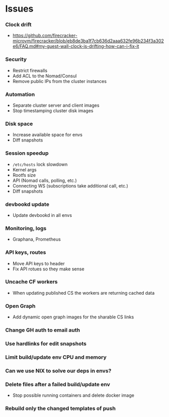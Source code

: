# Issues
### Clock drift
- https://github.com/firecracker-microvm/firecracker/blob/eb8de3ba1f7cb636d2aaa632fe96b234f3a302e6/FAQ.md#my-guest-wall-clock-is-drifting-how-can-i-fix-it

### Security
- Restrict firewalls
- Add ACL to the Nomad/Consul
- Remove public IPs from the cluster instances

### Automation
- Separate cluster server and client images
- Stop timestamping cluster disk images

### Disk space
- Increase available space for envs
- Diff snapshots

### Session speedup
- `/etc/hosts` lock slowdown
- Kernel args
- Rootfs size
- API (Nomad calls, polling, etc.)
- Connecting WS (subscriptions take additional call, etc.)
- Diff snapshots

### devbookd update
- Update devbookd in all envs

### Monitoring, logs
- Graphana, Prometheus

### API keys, routes
- Move API keys to header
- Fix API rotues so they make sense

### Uncache CF workers
- When updating published CS the workers are returning cached data

### Open Graph
- Add dynamic open graph images for the sharable CS links

### Change GH auth to email auth

### Use hardlinks for edit snapshots

### Limit build/update env CPU and memory

### Can we use NIX to solve our deps in envs?

### Delete files after a failed build/update env
- Stop possible running containers and delete docker image

### Rebuild only the changed templates of push
